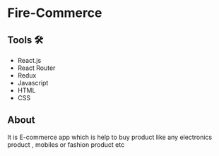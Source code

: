 # Fire-Commerce

## Tools :hammer_and_wrench:
- React.js
- React Router
- Redux
- Javascript
- HTML
- CSS
  
## About
It is E-commerce app which is help to buy product like any electronics product , mobiles or fashion product etc